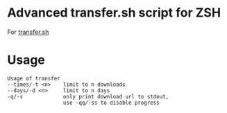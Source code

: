 # Advanced transfer.sh script for ZSH

For [transfer.sh](https://github.com/dutchcoders/transfer.sh)

# Usage

```
Usage of transfer
--times/-t <n>    limit to n downloads
--days/-d <n>     limit to n days
-q/-s             only print download url to stdout, 
                  use -qq/-ss to disable progress
```
